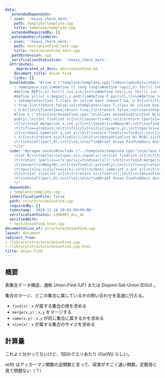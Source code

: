 ```yaml
---
data:
  _extendedDependsOn:
  - icon: ':heavy_check_mark:'
    path: template/template.cpp
    title: template/template.cpp
  _extendedRequiredBy: []
  _extendedVerifiedWith:
  - icon: ':heavy_check_mark:'
    path: test/UnionFind.test.cpp
    title: test/UnionFind.test.cpp
  _pathExtension: cpp
  _verificationStatusIcon: ':heavy_check_mark:'
  attributes:
    _deprecated_at_docs: docs/UnionFind.md
    document_title: Union Find
    links: []
  bundledCode: "#line 2 \"template/template.cpp\"\n#include<bits/stdc++.h>\nusing\
    \ namespace std;\n#define ll long long\n#define rep(i,n) for(ll i=0;i<n;i++)\n\
    #define REP(i,n) for(ll i=1;i<n;i++)\n#define rev(i,n) for(ll i=n-1;i>=0;i--)\n\
    #define all(v) v.begin(),v.end()\n#define P pair<ll,ll>\n#define len(s) (ll)s.size()\n\
    \ \ntemplate<class T,class U> inline bool chmin(T &a, U b){\n\tif(a>b){a=b;return\
    \ true;}\n\treturn false;\n}\ntemplate<class T,class U> inline bool chmax(T &a,\
    \ U b){\n\tif(a<b){a=b;return true;}\n\treturn false;\n}\nconstexpr ll inf = 3e18;\n\
    #line 3 \"structure/UnionFind.cpp\"\n\nclass UnionFind{\n\tint N;\n\tvector<int>par,siz;\n\
    public:\n\tint find(int x){\n\t\tassert(x<N);\n\t\treturn (par[x]==x?x:par[x]=find(par[x]));\n\
    \t}\n\tvoid merge(int x,int y){\n\t\tassert(x<N&&y<N);\n\t\tx=find(x);y=find(y);\n\
    \t\tif(x==y)return;\n\t\tif(siz[x]>siz[y])swap(x,y);\n\t\tpar[x]=y;siz[y]+=siz[x];\n\
    \t}\n\tbool same(int x,int y){\n\t\treturn find(x)==find(y);\n\t}\n\tint size(int\
    \ x){\n\t\treturn siz[find(x)];\n\t}\n\tUnionFind(int N):N(N),siz(N,1),par(N){\n\
    \t\tiota(all(par),0);\n\t}\n};\n\n/*\n@brief Union Find\n@docs docs/UnionFind.md\n\
    */\n"
  code: "#pragma once\n#include \"../template/template.cpp\"\n\nclass UnionFind{\n\
    \tint N;\n\tvector<int>par,siz;\npublic:\n\tint find(int x){\n\t\tassert(x<N);\n\
    \t\treturn (par[x]==x?x:par[x]=find(par[x]));\n\t}\n\tvoid merge(int x,int y){\n\
    \t\tassert(x<N&&y<N);\n\t\tx=find(x);y=find(y);\n\t\tif(x==y)return;\n\t\tif(siz[x]>siz[y])swap(x,y);\n\
    \t\tpar[x]=y;siz[y]+=siz[x];\n\t}\n\tbool same(int x,int y){\n\t\treturn find(x)==find(y);\n\
    \t}\n\tint size(int x){\n\t\treturn siz[find(x)];\n\t}\n\tUnionFind(int N):N(N),siz(N,1),par(N){\n\
    \t\tiota(all(par),0);\n\t}\n};\n\n/*\n@brief Union Find\n@docs docs/UnionFind.md\n\
    */"
  dependsOn:
  - template/template.cpp
  isVerificationFile: false
  path: structure/UnionFind.cpp
  requiredBy: []
  timestamp: '2020-11-18 20:02:50+09:00'
  verificationStatus: LIBRARY_ALL_AC
  verifiedWith:
  - test/UnionFind.test.cpp
documentation_of: structure/UnionFind.cpp
layout: document
redirect_from:
- /library/structure/UnionFind.cpp
- /library/structure/UnionFind.cpp.html
title: Union Find
---
```

## 概要

素集合データ構造、通称 Union-Find (UF) または Disjoint-Set-Union (DSU) 。

集合のマージ、どこの集合に属しているかの問い合わせを高速に行える。

- ```find(x)``` : ```x``` が属する集合の根を求める
- ```merge(x,y)``` : ```x,y``` をマージする
- ```same(x,y)``` : ```x,y``` が同じ集合に属するかを求める
- ```size(x)``` : ```x``` が属する集合のサイズを求める

## 計算量

これよく分かってないけど、1回のクエリあたり $O(\alpha (N))$ らしい。

$\alpha(N)$ はアッカーマン関数の逆関数と言って、収束がすごく速い関数。定数倍と見て問題ない（？）